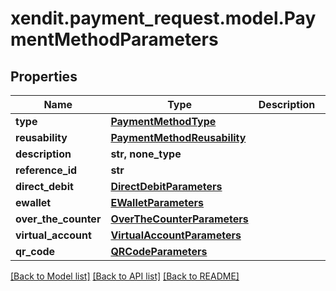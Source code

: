 # xendit.payment_request.model.PaymentMethodParameters


## Properties
Name | Type | Description | Notes
------------ | ------------- | ------------- | -------------
**type** | [**PaymentMethodType**](PaymentMethodType.md) |  | 
**reusability** | [**PaymentMethodReusability**](PaymentMethodReusability.md) |  | 
**description** | **str, none_type** |  | [optional] 
**reference_id** | **str** |  | [optional] 
**direct_debit** | [**DirectDebitParameters**](DirectDebitParameters.md) |  | [optional] 
**ewallet** | [**EWalletParameters**](EWalletParameters.md) |  | [optional] 
**over_the_counter** | [**OverTheCounterParameters**](OverTheCounterParameters.md) |  | [optional] 
**virtual_account** | [**VirtualAccountParameters**](VirtualAccountParameters.md) |  | [optional] 
**qr_code** | [**QRCodeParameters**](QRCodeParameters.md) |  | [optional] 

[[Back to Model list]](../README.md#documentation-for-models) [[Back to API list]](../README.md#documentation-for-api-endpoints) [[Back to README]](../README.md)


